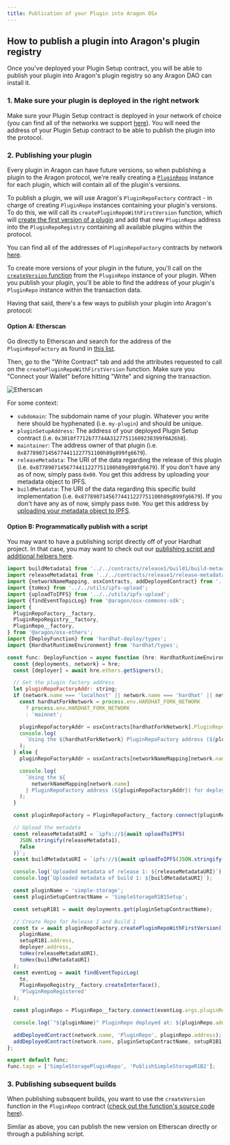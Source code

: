 ```yaml
---
title: Publication of your Plugin into Aragon OSx
---
```


## How to publish a plugin into Aragon's plugin registry

Once you've deployed your Plugin Setup contract, you will be able to publish your plugin into Aragon's plugin registry so any Aragon DAO can install it.

### 1. Make sure your plugin is deployed in the right network

Make sure your Plugin Setup contract is deployed in your network of choice (you can find all of the networks we support [here](https://github.com/aragon/osx/blob/develop/active_contracts.json)). You will need the address of your Plugin Setup contract to be able to publish the plugin into the protocol.

### 2. Publishing your plugin

Every plugin in Aragon can have future versions, so when publishing a plugin to the Aragon protocol, we're really creating a [`PluginRepo`](https://github.com/aragon/osx/blob/develop/packages/contracts/src/framework/plugin/repo/PluginRepo.sol) instance for each plugin, which will contain all of the plugin's versions.

To publish a plugin, we will use Aragon's `PluginRepoFactory` contract - in charge of creating `PluginRepo` instances containing your plugin's versions. To do this, we will call its `createPluginRepoWithFirstVersion` function, which will [create the first version of a plugin](https://github.com/aragon/core/blob/develop/packages/contracts/src/framework/plugin/repo/PluginRepoFactory.sol#L48) and add that new `PluginRepo` address into the `PluginRepoRegistry` containing all available plugins within the protocol.

You can find all of the addresses of `PluginRepoFactory` contracts by network [here](https://github.com/aragon/osx/blob/develop/active_contracts.json).

To create more versions of your plugin in the future, you'll call on the [`createVersion` function](https://github.com/aragon/osx/blob/develop/packages/contracts/src/framework/plugin/repo/PluginRepo.sol#L128) from the `PluginRepo` instance of your plugin. When you publish your plugin, you'll be able to find the address of your plugin's `PluginRepo` instance within the transaction data.

Having that said, there's a few ways to publish your plugin into Aragon's protocol:

#### Option A: Etherscan

Go directly to Etherscan and search for the address of the `PluginRepoFactory` as found in [this list](https://github.com/aragon/osx/blob/develop/active_contracts.json).

Then, go to the "Write Contract" tab and add the attributes requested to call on the `createPluginRepoWithFirstVersion` function. Make sure you "Connect your Wallet" before hitting "Write" and signing the transaction.

![Etherscan](https://res.cloudinary.com/dacofvu8m/image/upload/v1682466427/Screen_Shot_2023-04-25_at_19.46.58_nlo9p1.png)

For some context:

- `subdomain`: The subdomain name of your plugin. Whatever you write here should be hyphenated (i.e. `my-plugin`) and should be unique.
- `pluginSetupAddress`: The address of your deployed Plugin Setup contract (i.e. `0x3018f7712b77744A31277511609238399f0A26h8`).
- `maintainer`: The address owner of that plugin (i.e. `0x87789071456774411227751100h89g899fg6679`).
- `releaseMetadata`: The URI of the data regarding the release of this plugin (i.e. `0x87789071456774411227751100h89g899fg6679`). If you don't have any as of now, simply pass `0x00`. You get this address by uploading your metadata object to IPFS.
- `buildMetadata`: The URI of the data regarding this specific build implementation (i.e. `0x87789071456774411227751100h89g899fg6679`). If you don't have any as of now, simply pass `0x00`. You get this address by [uploading your metadata object to IPFS](https://docs.infura.io/infura/tutorials/ethereum/create-an-nft-using-truffle/upload-nft-metadata-to-ipfs).

#### Option B: Programmatically publish with a script

You may want to have a publishing script directly off of your Hardhat project. In that case, you may want to check out our [publishing script and additional helpers here](https://github.com/aragon/simple-storage-example-plugin/blob/main/deploy/02_repo/10_publish_r1b1_in_new_repo.ts).

```js
import buildMetadata1 from '../../contracts/release1/build1/build-metadata.json';
import releaseMetadata1 from '../../contracts/release1/release-metadata.json';
import {networkNameMapping, osxContracts, addDeployedContract} from '../../utils/helpers';
import {toHex} from '../../utils/ipfs-upload';
import {uploadToIPFS} from '../../utils/ipfs-upload';
import {findEventTopicLog} from '@aragon/osx-commons-sdk';
import {
  PluginRepoFactory__factory,
  PluginRepoRegistry__factory,
  PluginRepo__factory,
} from '@aragon/osx-ethers';
import {DeployFunction} from 'hardhat-deploy/types';
import {HardhatRuntimeEnvironment} from 'hardhat/types';

const func: DeployFunction = async function (hre: HardhatRuntimeEnvironment) {
  const {deployments, network} = hre;
  const [deployer] = await hre.ethers.getSigners();

  // Get the plugin factory address
  let pluginRepoFactoryAddr: string;
  if (network.name === 'localhost' || network.name === 'hardhat' || network.name === 'coverage') {
    const hardhatForkNetwork = process.env.HARDHAT_FORK_NETWORK
      ? process.env.HARDHAT_FORK_NETWORK
      : 'mainnet';

    pluginRepoFactoryAddr = osxContracts[hardhatForkNetwork].PluginRepoFactory;
    console.log(
      `Using the ${hardhatForkNetwork} PluginRepoFactory address (${pluginRepoFactoryAddr}) for deployment testing on network ${network.name}`
    );
  } else {
    pluginRepoFactoryAddr = osxContracts[networkNameMapping[network.name]].PluginRepoFactory;

    console.log(
      `Using the ${
        networkNameMapping[network.name]
      } PluginRepoFactory address (${pluginRepoFactoryAddr}) for deployment...`
    );
  }

  const pluginRepoFactory = PluginRepoFactory__factory.connect(pluginRepoFactoryAddr, deployer);

  // Upload the metadata
  const releaseMetadataURI = `ipfs://${await uploadToIPFS(
    JSON.stringify(releaseMetadata1),
    false
  )}`;
  const buildMetadataURI = `ipfs://${await uploadToIPFS(JSON.stringify(buildMetadata1), false)}`;

  console.log(`Uploaded metadata of release 1: ${releaseMetadataURI}`);
  console.log(`Uploaded metadata of build 1: ${buildMetadataURI}`);

  const pluginName = 'simple-storage';
  const pluginSetupContractName = 'SimpleStorageR1B1Setup';

  const setupR1B1 = await deployments.get(pluginSetupContractName);

  // Create Repo for Release 1 and Build 1
  const tx = await pluginRepoFactory.createPluginRepoWithFirstVersion(
    pluginName,
    setupR1B1.address,
    deployer.address,
    toHex(releaseMetadataURI),
    toHex(buildMetadataURI)
  );
  const eventLog = await findEventTopicLog(
    tx,
    PluginRepoRegistry__factory.createInterface(),
    'PluginRepoRegistered'
  );

  const pluginRepo = PluginRepo__factory.connect(eventLog.args.pluginRepo, deployer);

  console.log(`"${pluginName}" PluginRepo deployed at: ${pluginRepo.address} with `);

  addDeployedContract(network.name, 'PluginRepo', pluginRepo.address);
  addDeployedContract(network.name, pluginSetupContractName, setupR1B1.address);
};

export default func;
func.tags = ['SimpleStoragePluginRepo', 'PublishSimpleStorageR1B2'];
```

### 3. Publishing subsequent builds

When publishing subsquent builds, you want to use the `createVersion` function in the `PluginRepo` contract ([check out the function's source code here](https://github.com/aragon/osx/blob/develop/packages/contracts/src/framework/plugin/repo/PluginRepo.sol#L128)).

Similar as above, you can publish the new version on Etherscan directly or through a publishing script.
